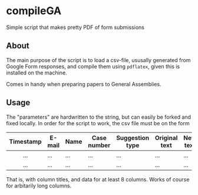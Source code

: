 # compileGA
Simple script that makes pretty PDF of form submissions

## About
The main purpose of the script is to load a csv-file, ususally generated from Google Form responses, and compile them using `pdflatex`, given this is installed on the machine.

Comes in handy when preparing papers to General Assemblies.

## Usage
The "parameters" are hardwritten to the string, but can easily be forked and fixed locally. In order for the script to work, the csv file must be on the form

| Timestamp | E-mail | Name | Case number | Suggestion type | Original text | New text | Reasoning |
|:---------:|--------|------|-------------|-----------------|---------------|----------|-----------|
| ...       | ...    | ...  | ...         | ...             | ...           | ...      | ...       |
| ...       | ...    | ...  | ...         | ...             | ...           | ...      | ...       |

That is, with column titles, and data for at least 8 columns. Works of course for arbitarily long columns.
